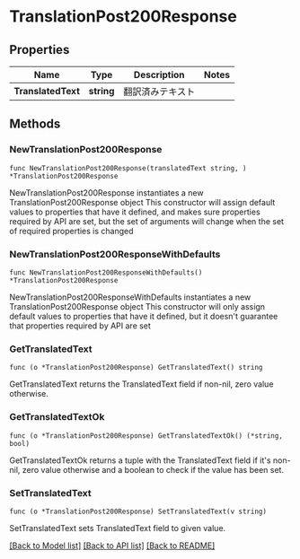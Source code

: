 # TranslationPost200Response

## Properties

Name | Type | Description | Notes
------------ | ------------- | ------------- | -------------
**TranslatedText** | **string** | 翻訳済みテキスト | 

## Methods

### NewTranslationPost200Response

`func NewTranslationPost200Response(translatedText string, ) *TranslationPost200Response`

NewTranslationPost200Response instantiates a new TranslationPost200Response object
This constructor will assign default values to properties that have it defined,
and makes sure properties required by API are set, but the set of arguments
will change when the set of required properties is changed

### NewTranslationPost200ResponseWithDefaults

`func NewTranslationPost200ResponseWithDefaults() *TranslationPost200Response`

NewTranslationPost200ResponseWithDefaults instantiates a new TranslationPost200Response object
This constructor will only assign default values to properties that have it defined,
but it doesn't guarantee that properties required by API are set

### GetTranslatedText

`func (o *TranslationPost200Response) GetTranslatedText() string`

GetTranslatedText returns the TranslatedText field if non-nil, zero value otherwise.

### GetTranslatedTextOk

`func (o *TranslationPost200Response) GetTranslatedTextOk() (*string, bool)`

GetTranslatedTextOk returns a tuple with the TranslatedText field if it's non-nil, zero value otherwise
and a boolean to check if the value has been set.

### SetTranslatedText

`func (o *TranslationPost200Response) SetTranslatedText(v string)`

SetTranslatedText sets TranslatedText field to given value.



[[Back to Model list]](../README.md#documentation-for-models) [[Back to API list]](../README.md#documentation-for-api-endpoints) [[Back to README]](../README.md)


